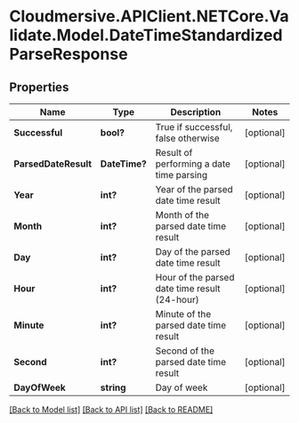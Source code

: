 # Cloudmersive.APIClient.NETCore.Validate.Model.DateTimeStandardizedParseResponse
## Properties

Name | Type | Description | Notes
------------ | ------------- | ------------- | -------------
**Successful** | **bool?** | True if successful, false otherwise | [optional] 
**ParsedDateResult** | **DateTime?** | Result of performing a date time parsing | [optional] 
**Year** | **int?** | Year of the parsed date time result | [optional] 
**Month** | **int?** | Month of the parsed date time result | [optional] 
**Day** | **int?** | Day of the parsed date time result | [optional] 
**Hour** | **int?** | Hour of the parsed date time result (24-hour) | [optional] 
**Minute** | **int?** | Minute of the parsed date time result | [optional] 
**Second** | **int?** | Second of the parsed date time result | [optional] 
**DayOfWeek** | **string** | Day of week | [optional] 

[[Back to Model list]](../README.md#documentation-for-models) [[Back to API list]](../README.md#documentation-for-api-endpoints) [[Back to README]](../README.md)

